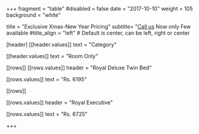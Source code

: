 +++
fragment = "table"
#disabled = false
date = "2017-10-10"
weight = 105
background = "white"

title = "Exclusive Xmas-New Year Pricing"
subtitle= "[Call us](tel:7016528702) Now only Few available 
#title_align = "left" # Default is center, can be left, right or center

[header]
  [[header.values]]
    text = "Category"

  [[header.values]]
    text = "Room Only"




[[rows]]
  [[rows.values]]
    header = "Royal Deluxe Twin Bed"

  [[rows.values]]
    text = "Rs. 6195"


[[rows]]

[[rows.values]]
    header = "Royal Executive"

  [[rows.values]]
    text = "Rs. 6725"

 
    

+++
